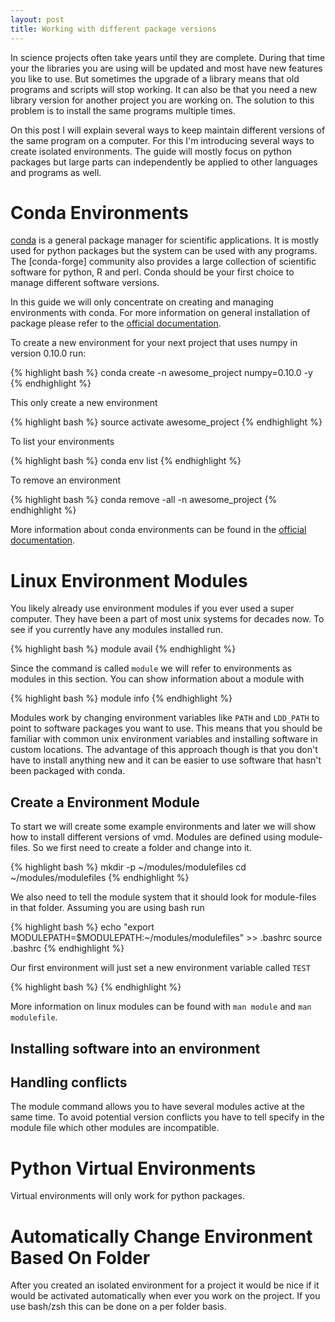 ```yaml
---
layout: post
title: Working with different package versions
---
```


In science projects often take years until they are complete. During that time
your the libraries you are using will be updated and most have new features you
like to use. But sometimes the upgrade of a library means that old programs and
scripts will stop working. It can also be that you need a new library version
for another project you are working on. The solution to this problem is to
install the same programs multiple times.

On this post I will explain several ways to keep maintain different versions of
the same program on a computer. For this I'm introducing several ways to create
isolated environments. The guide will mostly focus on python packages but large
parts can independently be applied to other languages and programs as well.

# Conda Environments

[conda]() is a general package manager for scientific applications. It is mostly
used for python packages but the system can be used with any programs. The
[conda-forge] community also provides a large collection of scientific software
for python, R and perl. Conda should be your first choice to manage different
software versions.

In this guide we will only concentrate on creating and managing environments
with conda. For more information on general installation of package please refer
to the [official documentation]().

To create a new environment for your next project that uses numpy in version
0.10.0 run:

{% highlight bash %}
conda create -n awesome_project numpy=0.10.0 -y
{% endhighlight %}

This only create a new environment 

{% highlight bash %}
source activate awesome_project
{% endhighlight %}

To list your environments

{% highlight bash %}
conda env list
{% endhighlight %}

To remove an environment

{% highlight bash %}
conda remove -all -n awesome_project
{% endhighlight %}


More information about conda environments can be found in
the [official documentation]().

# Linux Environment Modules

You likely already use environment modules if you ever used a super computer.
They have been a part of most unix systems for decades now. To see if you
currently have any modules installed run.

{% highlight bash %}
module avail
{% endhighlight %}

Since the command is called `module` we will refer to environments as modules in
this section. You can show information about a module with

{% highlight bash %}
module info <module-name>
{% endhighlight %}

Modules work by changing environment variables like `PATH` and `LDD_PATH` to
point to software packages you want to use. This means that you should be
familiar with common unix environment variables and installing software in
custom locations. The advantage of this approach though is that you don't have
to install anything new and it can be easier to use software that hasn't been
packaged with conda.


## Create a Environment Module

To start we will create some example environments and later we will show how to
install different versions of vmd. Modules are defined using module-files. So we
first need to create a folder and change into it.

{% highlight bash %}
mkdir -p ~/modules/modulefiles
cd ~/modules/modulefiles
{% endhighlight %}

We also need to tell the module system that it should look for module-files in
that folder. Assuming you are using bash run

{% highlight bash %}
echo "export MODULEPATH=$MODULEPATH:~/modules/modulefiles" >> .bashrc
source .bashrc
{% endhighlight %}

Our first environment will just set a new environment variable called `TEST`

{% highlight bash %}
{% endhighlight %}

More information on linux modules can be found with `man module` and `man modulefile`. 


## Installing software into an environment

## Handling conflicts

The module command allows you to have several modules active at the same time.
To avoid potential version conflicts you have to tell specify in the module file
which other modules are incompatible.


# Python Virtual Environments

Virtual environments will only work for python packages.

# Automatically Change Environment Based On Folder

After you created an isolated environment for a project it would be nice if it
would be activated automatically when ever you work on the project. If you use
bash/zsh this can be done on a per folder basis.





